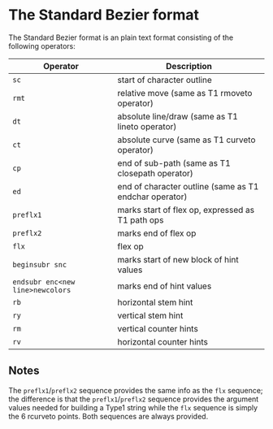 The Standard Bezier format
============================

The Standard Bezier format is an plain text format consisting of the following
operators:

| Operator  | Description                                            |
|-----------|--------------------------------------------------------|
| `sc`      | start of character outline                             |
| `rmt`     | relative move (same as T1 rmoveto operator)            |
| `dt`      | absolute line/draw (same as T1 lineto operator)        |
| `ct`      | absolute curve (same as T1 curveto operator)           |
| `cp`      | end of sub-path (same as T1 closepath operator)        |
| `ed`      | end of character outline (same as T1 endchar operator) |
| `preflx1` | marks start of flex op, expressed as T1 path ops       |
| `preflx2` | marks end of flex op                                   |
| `flx`     | flex op                                                |
| `beginsubr snc` | marks start of new block of hint values          |
| `endsubr enc<new line>newcolors` | marks end of hint values        |
| `rb`      | horizontal stem hint                                   |
| `ry`      | vertical stem hint                                     |
| `rm`      | vertical counter hints                                 |
| `rv`      | horizontal counter hints                               |


Notes
-----
The `preflx1`/`preflx2` sequence provides the same info as the `flx` sequence;
the difference is that the `preflx1`/`preflx2` sequence provides the argument
values needed for building a Type1 string while the `flx` sequence is simply
the 6 rcurveto points. Both sequences are always provided.
